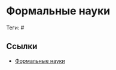 # Формальные науки

Теги: #

## Ссылки

* [Формальные науки](https://ru.wikipedia.org/wiki/%D0%A4%D0%BE%D1%80%D0%BC%D0%B0%D0%BB%D1%8C%D0%BD%D1%8B%D0%B5_%D0%BD%D0%B0%D1%83%D0%BA%D0%B8 "Формальные науки")
